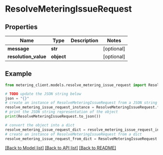 # ResolveMeteringIssueRequest


## Properties

Name | Type | Description | Notes
------------ | ------------- | ------------- | -------------
**message** | **str** |  | [optional] 
**resolution_value** | **object** |  | [optional] 

## Example

```python
from metering_client.models.resolve_metering_issue_request import ResolveMeteringIssueRequest

# TODO update the JSON string below
json = "{}"
# create an instance of ResolveMeteringIssueRequest from a JSON string
resolve_metering_issue_request_instance = ResolveMeteringIssueRequest.from_json(json)
# print the JSON string representation of the object
print(ResolveMeteringIssueRequest.to_json())

# convert the object into a dict
resolve_metering_issue_request_dict = resolve_metering_issue_request_instance.to_dict()
# create an instance of ResolveMeteringIssueRequest from a dict
resolve_metering_issue_request_from_dict = ResolveMeteringIssueRequest.from_dict(resolve_metering_issue_request_dict)
```
[[Back to Model list]](../README.md#documentation-for-models) [[Back to API list]](../README.md#documentation-for-api-endpoints) [[Back to README]](../README.md)


